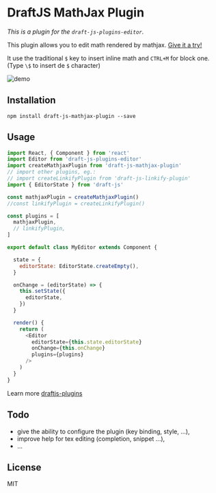 # DraftJS MathJax Plugin

*This is a plugin for the `draft-js-plugins-editor`.*

This plugin allows you to edit math rendered by mathjax. [Give it a try!](https://efloti.github.io/draft-js-mathjax-plugin/)

It use the traditional `$` key to insert inline math and `CTRL+M` for block one. (Type `\$` to insert de `$` character)

![demo](https://github.com/efloti/draft-js-mathjax-plugin/raw/master/demo.gif)

## Installation

```
npm install draft-js-mathjax-plugin --save
```

## Usage

```js
import React, { Component } from 'react'
import Editor from 'draft-js-plugins-editor'
import createMathjaxPlugin from 'draft-js-mathjax-plugin'
// import other plugins, eg.:
// import createLinkifyPlugin from 'draft-js-linkify-plugin'
import { EditorState } from 'draft-js'

const mathjaxPlugin = createMathjaxPlugin()
//const linkifyPlugin = createLinkifyPlugin()

const plugins = [
  mathjaxPlugin,
  // linkifyPlugin,
]

export default class MyEditor extends Component {

  state = {
    editorState: EditorState.createEmpty(),
  }

  onChange = (editorState) => {
    this.setState({
      editorState,
    })
  }

  render() {
    return (
      <Editor
        editorState={this.state.editorState}
        onChange={this.onChange}
        plugins={plugins}
      />
    )
  }
}
```

Learn more [draftjs-plugins](https://github.com/draft-js-plugins/draft-js-plugins)

## Todo

  - give the ability to configure the plugin (key binding, style, ...),
  - improve help for tex editing (completion, snippet ...),
  - ...

## License

MIT
